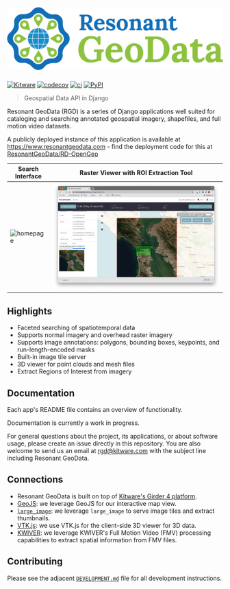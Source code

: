 # [![logo](https://raw.githubusercontent.com/ResonantGeoData/ResonantGeoData/main/logos/RGD_Logo.png)](https://github.com/ResonantGeoData/ResonantGeoData/)

[![Kitware](https://img.shields.io/badge/Made%20by-Kitware-blue)](https://www.kitware.com/)
[![codecov](https://codecov.io/gh/ResonantGeoData/ResonantGeoData/branch/main/graph/badge.svg?token=GODOWLJ5JT)](https://codecov.io/gh/ResonantGeoData/ResonantGeoData)
[![ci](https://github.com/ResonantGeoData/ResonantGeoData/actions/workflows/ci.yml/badge.svg?branch=master)](https://github.com/ResonantGeoData/ResonantGeoData/actions/workflows/ci.yml)
[![PyPI](https://img.shields.io/pypi/v/django-rgd.svg?logo=python&logoColor=white)](https://pypi.org/project/django-rgd/)

> Geospatial Data API in Django

Resonant GeoData (RGD) is a series of Django applications well suited for cataloging and searching annotated geospatial imagery, shapefiles, and full motion video datasets.

A publicly deployed instance of this application is available at https://www.resonantgeodata.com - find the deployment code for this at [ResonantGeoData/RD-OpenGeo](https://github.com/ResonantGeoData/RD-OpenGeo)

| Search Interface | Raster Viewer with ROI Extraction Tool |
| --- | --- |
| ![homepage](./docs/images/homepage.png) | ![roi-extraction](./docs/images/roi-extraction.png)

## Highlights

- Faceted searching of spatiotemporal data
- Supports normal imagery and overhead raster imagery
- Supports image annotations: polygons, bounding boxes, keypoints, and run-length-encoded masks
- Built-in image tile server
- 3D viewer for point clouds and mesh files
- Extract Regions of Interest from imagery


## Documentation

Each app's README file contains an overview of functionality.

Documentation is currently a work in progress.

For general questions about the project, its applications, or about software usage, please create an issue directly in this repository. You are also welcome to send us an email at [rgd@kitware.com](mailto:rgd@kitware.com) with the subject line including Resonant GeoData.


## Connections

- Resonant GeoData is built on top of [Kitware's Girder 4 platform](https://github.com/search?q=topic%3Agirder-4+org%3Agirder+fork%3Atrue).
- [GeoJS](https://opengeoscience.github.io/geojs/): we leverage GeoJS for our interactive map view.
- [`large_image`](http://girder.github.io/large_image/index.html): we leverage `large_image` to serve image tiles and extract thumbnails.
- [VTK.js](https://kitware.github.io/vtk-js/): we use VTK.js for the client-side 3D viewer for 3D data.
- [KWIVER](https://github.com/Kitware/kwiver): we leverage KWIVER's Full Motion Video (FMV) processing capabilities to extract spatial information from FMV files.


## Contributing

Please see the adjacent [`DEVELOPMENT.md`](https://github.com/ResonantGeoData/ResonantGeoData/blob/master/DEVELOPMENT.md) file for all development instructions.

